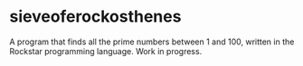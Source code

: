 # sieveoferockosthenes

A program that finds all the prime numbers between 1 and 100, written in the Rockstar programming language.
Work in progress.
